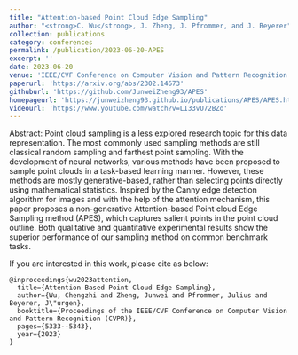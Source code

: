 ```yaml
---
title: "Attention-based Point Cloud Edge Sampling"
author: "<strong>C. Wu</strong>, J. Zheng, J. Pfrommer, and J. Beyerer"
collection: publications
category: conferences
permalink: /publication/2023-06-20-APES
excerpt: ''
date: 2023-06-20
venue: 'IEEE/CVF Conference on Computer Vision and Pattern Recognition (CVPR)'
paperurl: 'https://arxiv.org/abs/2302.14673'
githuburl: 'https://github.com/JunweiZheng93/APES'
homepageurl: 'https://junweizheng93.github.io/publications/APES/APES.html'
videourl: 'https://www.youtube.com/watch?v=LI33vU72BZo'
---
```


Abstract: Point cloud sampling is a less explored research topic for this data representation. The most commonly used sampling methods are still classical random sampling and farthest point sampling. With the development of neural networks, various methods have been proposed to sample point clouds in a task-based learning manner. However, these methods are mostly generative-based, rather than selecting points directly using mathematical statistics. Inspired by the Canny edge detection algorithm for images and with the help of the attention mechanism, this paper proposes a non-generative Attention-based Point cloud Edge Sampling method (APES), which captures salient points in the point cloud outline. Both qualitative and quantitative experimental results show the superior performance of our sampling method on common benchmark tasks.


If you are interested in this work, please cite as below:

```text
@inproceedings{wu2023attention,
  title={Attention-Based Point Cloud Edge Sampling},
  author={Wu, Chengzhi and Zheng, Junwei and Pfrommer, Julius and Beyerer, J\"urgen},
  booktitle={Proceedings of the IEEE/CVF Conference on Computer Vision and Pattern Recognition (CVPR)},
  pages={5333--5343},
  year={2023}
}
```
